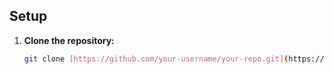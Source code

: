 ## Setup

1. **Clone the repository:**
   ```bash
   git clone [https://github.com/your-username/your-repo.git](https://github.com/Sukumarsawant/A-server-handling-bot-)
